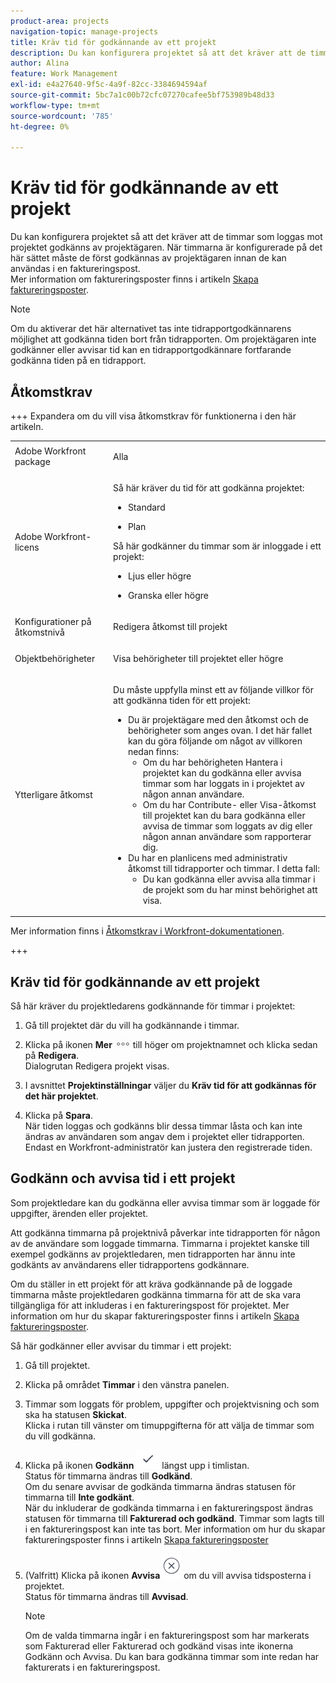 ```yaml
---
product-area: projects
navigation-topic: manage-projects
title: Kräv tid för godkännande av ett projekt
description: Du kan konfigurera projektet så att det kräver att de timmar som loggas mot projektet godkänns av projektägaren. När timmarna är konfigurerade på det här sättet måste de först godkännas av projektägaren innan de kan användas i en faktureringspost.
author: Alina
feature: Work Management
exl-id: e4a27640-9f5c-4a9f-82cc-3384694594af
source-git-commit: 5bc7a1c00b72cfc07270cafee5bf753989b48d33
workflow-type: tm+mt
source-wordcount: '785'
ht-degree: 0%

---
```


# Kräv tid för godkännande av ett projekt

<!--audited: 08/2024-->

Du kan konfigurera projektet så att det kräver att de timmar som loggas mot projektet godkänns av projektägaren. När timmarna är konfigurerade på det här sättet måste de först godkännas av projektägaren innan de kan användas i en faktureringspost.\
Mer information om faktureringsposter finns i artikeln [Skapa faktureringsposter](../../../manage-work/projects/project-finances/create-billing-records.md).

>[!NOTE]
>
>Om du aktiverar det här alternativet tas inte tidrapportgodkännarens möjlighet att godkänna tiden bort från tidrapporten. Om projektägaren inte godkänner eller avvisar tid kan en tidrapportgodkännare fortfarande godkänna tiden på en tidrapport.

## Åtkomstkrav

+++ Expandera om du vill visa åtkomstkrav för funktionerna i den här artikeln. 

<table style="table-layout:auto"> 
 <col> 
 <col> 
 <tbody> 
  <tr> 
   <td role="rowheader">Adobe Workfront package</td> 
   <td> <p>Alla</p> </td> 
  </tr> 
  <tr> 
   <td role="rowheader">Adobe Workfront-licens</td> 
   <td> <p>Så här kräver du tid för att godkänna projektet:</p>
   <ul><li><p>Standard</p></li>
   <li><p>Plan</p></li></ul>

<p>Så här godkänner du timmar som är inloggade i ett projekt:</p>
   <ul><li><p>Ljus eller högre</p></li>
   <li><p>Granska eller högre</p></li>
    </td> 
  </tr> 
  <tr> 
   <td role="rowheader">Konfigurationer på åtkomstnivå</td> 
   <td> <p>Redigera åtkomst till projekt</p>  </td> 
  </tr> 
  <tr> 
   <td role="rowheader">Objektbehörigheter</td> 
   <td> <p>Visa behörigheter till projektet eller högre</p>
  </tr> 
  <tr> 
   <td role="rowheader">Ytterligare åtkomst</td> 
   <td> <p>Du måste uppfylla minst ett av följande villkor för att godkänna tiden för ett projekt:</p> 
    <ul> 
     <li>Du är projektägare med den åtkomst och de behörigheter som anges ovan. I det här fallet kan du göra följande om något av villkoren nedan finns: 
      <ul>
       <li>Om du har behörigheten Hantera i projektet kan du godkänna eller avvisa timmar som har loggats in i projektet av någon annan användare.</li>
       <li> Om du har Contribute- eller Visa-åtkomst till projektet kan du bara godkänna eller avvisa de timmar som loggats av dig eller någon annan användare som rapporterar dig.<br></li>
      </ul></li> 
     <li>Du har en planlicens med administrativ åtkomst till tidrapporter och timmar. I detta fall:
      <ul>
       <li>Du kan godkänna eller avvisa alla timmar i de projekt som du har minst behörighet att visa. </li>
      </ul></li> 
    </ul> </td> 
  </tr> 
 </tbody> 
</table>

Mer information finns i [Åtkomstkrav i Workfront-dokumentationen](/help/quicksilver/administration-and-setup/add-users/access-levels-and-object-permissions/access-level-requirements-in-documentation.md).

+++

<!--Old:

<table style="table-layout:auto"> 
 <col> 
 <col> 
 <tbody> 
  <tr> 
   <td role="rowheader">Adobe Workfront plan*</td> 
   <td> <p>Any</p> </td> 
  </tr> 
  <tr> 
   <td role="rowheader">Adobe Workfront license*</td> 
   <td> <p>To require time to be approved on the project:</p>
   <ul><li>New: Standard</li>
   <li>Current: Plan</li></ul>
   
   <p>To approve hours logged on a project:</p>
   <ul><li>New: Light or higher</li>
   <li>Review or higher</li>
    </td> 
  </tr> 
  <tr> 
   <td role="rowheader">Access level configurations*</td> 
   <td> <p>Edit access to Projects or higher</p>  </td> 
  </tr> 
  <tr> 
   <td role="rowheader">Object permissions</td> 
   <td> <p>View permissions to the project or higher</p>
  </tr> 
  <tr> 
   <td role="rowheader">Additional access</td> 
   <td> <p>You must meet at least one of the following conditions to approve time on a project:</p> 
    <ul> 
     <li>You are the Project Owner with the access and permissions specified above. In this case, you can do the following if one of the conditions below exists: 
      <ul>
       <li>If you have Manage permissions on the project, you can approve or reject hours logged on the project by any other user.</li>
       <li> If you have Contribute or View access to the project you will be able to approve or reject only the hours logged by you or any other user that reports you.<br></li>
      </ul></li> 
     <li>You have a Plan license with administrative access to Timesheets &amp; Hours. In this case:
      <ul>
       <li>You can approve or reject any hours on the projects you have at least permissions to View. </li>
      </ul></li> 
    </ul> </td> 
  </tr> 
 </tbody> 
</table>-->

## Kräv tid för godkännande av ett projekt

Så här kräver du projektledarens godkännande för timmar i projektet:

1. Gå till projektet där du vill ha godkännande i timmar.
1. Klicka på ikonen **Mer** ![Mer &#x200B;](assets/more-icon.png) till höger om projektnamnet och klicka sedan på **Redigera**.\
   Dialogrutan Redigera projekt visas.

1. I avsnittet **Projektinställningar** väljer du **Kräv tid för att godkännas för det här projektet**.
1. Klicka på **Spara**.\
   När tiden loggas och godkänns blir dessa timmar låsta och kan inte ändras av användaren som angav dem i projektet eller tidrapporten. Endast en Workfront-administratör kan justera den registrerade tiden.

## Godkänn och avvisa tid i ett projekt

Som projektledare kan du godkänna eller avvisa timmar som är loggade för uppgifter, ärenden eller projektet.

Att godkänna timmarna på projektnivå påverkar inte tidrapporten för någon av de användare som loggade timmarna. Timmarna i projektet kanske till exempel godkänns av projektledaren, men tidrapporten har ännu inte godkänts av användarens eller tidrapportens godkännare.

Om du ställer in ett projekt för att kräva godkännande på de loggade timmarna måste projektledaren godkänna timmarna för att de ska vara tillgängliga för att inkluderas i en faktureringspost för projektet. Mer information om hur du skapar faktureringsposter finns i artikeln [Skapa faktureringsposter](../../../manage-work/projects/project-finances/create-billing-records.md).

Så här godkänner eller avvisar du timmar i ett projekt:

1. Gå till projektet.
1. Klicka på området **Timmar** i den vänstra panelen.

1. Timmar som loggats för problem, uppgifter och projektvisning och som ska ha statusen **Skickat**.\
   Klicka i rutan till vänster om timuppgifterna för att välja de timmar som du vill godkänna.

1. Klicka på ikonen **Godkänn** ![](assets/approve-hours-icon.png) längst upp i timlistan.\
   Status för timmarna ändras till **Godkänd**.\
   Om du senare avvisar de godkända timmarna ändras statusen för timmarna till **Inte godkänt**.\
   När du inkluderar de godkända timmarna i en faktureringspost ändras statusen för timmarna till **Fakturerad och godkänd**. Timmar som lagts till i en faktureringspost kan inte tas bort. Mer information om hur du skapar faktureringsposter finns i artikeln [Skapa faktureringsposter](../../../manage-work/projects/project-finances/create-billing-records.md)

1. (Valfritt) Klicka på ikonen **Avvisa** ![](assets/reject-hours-icon.png) om du vill avvisa tidsposterna i projektet.\
   Status för timmarna ändras till **Avvisad**.

   >[!NOTE]
   >
   >   Om de valda timmarna ingår i en faktureringspost som har markerats som Fakturerad eller Fakturerad och godkänd visas inte ikonerna Godkänn och Avvisa. Du kan bara godkänna timmar som inte redan har fakturerats i en faktureringspost.

